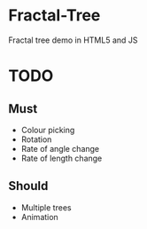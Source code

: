 # Fractal-Tree

Fractal tree demo in HTML5 and JS

# TODO

## Must

- Colour picking
- Rotation
- Rate of angle change
- Rate of length change 

## Should

- Multiple trees
- Animation
